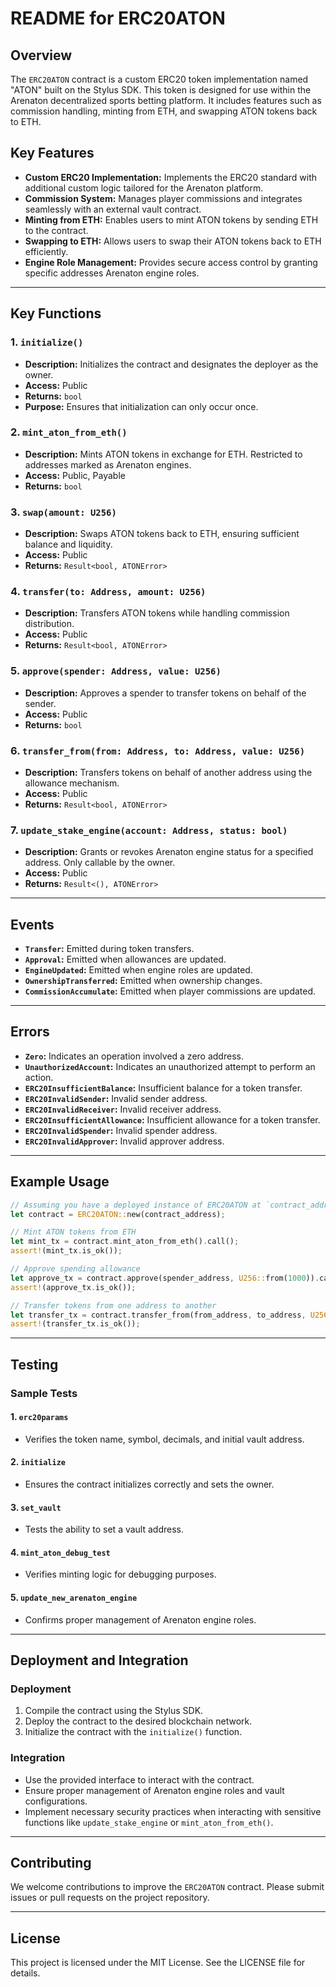 # README for ERC20ATON

## Overview
The `ERC20ATON` contract is a custom ERC20 token implementation named "ATON" built on the Stylus SDK. This token is designed for use within the Arenaton decentralized sports betting platform. It includes features such as commission handling, minting from ETH, and swapping ATON tokens back to ETH.

## Key Features
- **Custom ERC20 Implementation:** Implements the ERC20 standard with additional custom logic tailored for the Arenaton platform.
- **Commission System:** Manages player commissions and integrates seamlessly with an external vault contract.
- **Minting from ETH:** Enables users to mint ATON tokens by sending ETH to the contract.
- **Swapping to ETH:** Allows users to swap their ATON tokens back to ETH efficiently.
- **Engine Role Management:** Provides secure access control by granting specific addresses Arenaton engine roles.

---

## Key Functions

### 1. `initialize()`
- **Description:** Initializes the contract and designates the deployer as the owner.
- **Access:** Public
- **Returns:** `bool`
- **Purpose:** Ensures that initialization can only occur once.

### 2. `mint_aton_from_eth()`
- **Description:** Mints ATON tokens in exchange for ETH. Restricted to addresses marked as Arenaton engines.
- **Access:** Public, Payable
- **Returns:** `bool`

### 3. `swap(amount: U256)`
- **Description:** Swaps ATON tokens back to ETH, ensuring sufficient balance and liquidity.
- **Access:** Public
- **Returns:** `Result<bool, ATONError>`

### 4. `transfer(to: Address, amount: U256)`
- **Description:** Transfers ATON tokens while handling commission distribution.
- **Access:** Public
- **Returns:** `Result<bool, ATONError>`

### 5. `approve(spender: Address, value: U256)`
- **Description:** Approves a spender to transfer tokens on behalf of the sender.
- **Access:** Public
- **Returns:** `bool`

### 6. `transfer_from(from: Address, to: Address, value: U256)`
- **Description:** Transfers tokens on behalf of another address using the allowance mechanism.
- **Access:** Public
- **Returns:** `Result<bool, ATONError>`

### 7. `update_stake_engine(account: Address, status: bool)`
- **Description:** Grants or revokes Arenaton engine status for a specified address. Only callable by the owner.
- **Access:** Public
- **Returns:** `Result<(), ATONError>`

---

## Events
- **`Transfer`:** Emitted during token transfers.
- **`Approval`:** Emitted when allowances are updated.
- **`EngineUpdated`:** Emitted when engine roles are updated.
- **`OwnershipTransferred`:** Emitted when ownership changes.
- **`CommissionAccumulate`:** Emitted when player commissions are updated.

---

## Errors
- **`Zero`:** Indicates an operation involved a zero address.
- **`UnauthorizedAccount`:** Indicates an unauthorized attempt to perform an action.
- **`ERC20InsufficientBalance`:** Insufficient balance for a token transfer.
- **`ERC20InvalidSender`:** Invalid sender address.
- **`ERC20InvalidReceiver`:** Invalid receiver address.
- **`ERC20InsufficientAllowance`:** Insufficient allowance for a token transfer.
- **`ERC20InvalidSpender`:** Invalid spender address.
- **`ERC20InvalidApprover`:** Invalid approver address.

---

## Example Usage

```rust
// Assuming you have a deployed instance of ERC20ATON at `contract_address`
let contract = ERC20ATON::new(contract_address);

// Mint ATON tokens from ETH
let mint_tx = contract.mint_aton_from_eth().call();
assert!(mint_tx.is_ok());

// Approve spending allowance
let approve_tx = contract.approve(spender_address, U256::from(1000)).call();
assert!(approve_tx.is_ok());

// Transfer tokens from one address to another
let transfer_tx = contract.transfer_from(from_address, to_address, U256::from(500)).call();
assert!(transfer_tx.is_ok());
```

---

## Testing

### Sample Tests

#### 1. `erc20params`
- Verifies the token name, symbol, decimals, and initial vault address.

#### 2. `initialize`
- Ensures the contract initializes correctly and sets the owner.

#### 3. `set_vault`
- Tests the ability to set a vault address.

#### 4. `mint_aton_debug_test`
- Verifies minting logic for debugging purposes.

#### 5. `update_new_arenaton_engine`
- Confirms proper management of Arenaton engine roles.

---

## Deployment and Integration

### Deployment
1. Compile the contract using the Stylus SDK.
2. Deploy the contract to the desired blockchain network.
3. Initialize the contract with the `initialize()` function.

### Integration
- Use the provided interface to interact with the contract.
- Ensure proper management of Arenaton engine roles and vault configurations.
- Implement necessary security practices when interacting with sensitive functions like `update_stake_engine` or `mint_aton_from_eth()`.

---

## Contributing
We welcome contributions to improve the `ERC20ATON` contract. Please submit issues or pull requests on the project repository.

---

## License
This project is licensed under the MIT License. See the LICENSE file for details.

